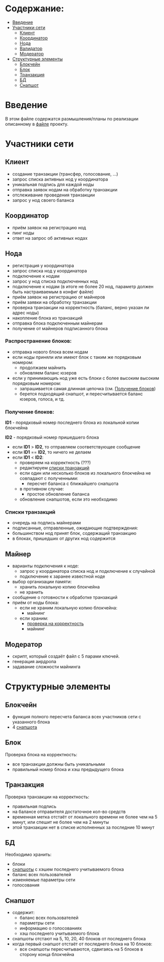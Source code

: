 # Содержание:
- [Введение](#введение)
- [Участники сети](#участники-сети)
  - [Клиент](#клиент)
  - [Координатор](#координатор)
  - [Нода](#нода)
  - [Валидатор](#валидатор)
  - [Модератор](#модератор)
- [Структурные элементы](#структурные-элементы)
  - [Блокчейн](#блокчейн)
  - [Блок](#блок)
  - [Транзакция](#транзакция)
  - [БД](#БД)
  - [Снапшот](#снапшот)
 
 
# Введение
 
В этом файле содержатся размышления/планы по реализации описанному в [файле](https://github.com/Overseven/blockchain/blob/develop/docs/description.md) проекту.
 
# Участники сети
 
## Клиент
- создание транзакции (трансфер, голосование, ...)
- запрос списка активных нод у координатора
- уникальная подпись для каждой ноды
- отправка заявок нодам на обработку транзакции
- отслеживание проведения транзакции
- запрос у нод своего баланса

## Координатор
- приём заявок на регистрацию нод
- пинг ноды
- ответ на запрос об активных нодах

## Нода
- регистрация у координатора
- запрос списка нод у координатора
- подключение к нодам
- запрос у нод списка подключенных нод
- подключение к нодам (в итоге не более 20 нод, параметр должен быть настраиваемым в конфиг файле)
- приём заявок на регистрацию от майнеров
- приём заявки на обработку транзакции
- проверка транзакции на корректность (баланс, верно указан ли адрес ноды)
- накопление блока из транзакций
- отправка блока подключенным майнерам
- получение от майнеров подписанного блока

### Распространение блоков:
- отправка нового блока всем нодам
- если ноды приняли или имеют блок с таким же порядковым номером:
  - продолжаем майнить
  - обновляем баланс юзеров
- если у принимающиъ нод уже есть блоки с более высоким высоким порядковым номером:
  - запрашивается самая длинная цепочка (см. [Получение блоков](#получение-блоков))
  - берется подходящий снапшот, и пересчитывается баланс юзеров, голоса, и тд.

### Получение блоков:
__ID1__ - порядковый номер последнего блока из локальной копии блокчейна

__ID2__ - порядковый номер пришедшего блока
- если __ID1__ > __ID2__, то отправляем соответствующее сообщение
- если __ID1__ == __ID2__, то ничего не делаем
- если __ID1__ < __ID2__:
  - проверяем на корректность (???)
  - редактируем [списки транзакций](#списки-транзакций) 
  - если один или несколько блоков из локального блокчейна не совпадают с полученными:
    - пересчет баланса с ближайшего снапшота
  - в противном случае:
    - простое обновление баланса
  - обновление снапшотов, если это необходимо

### Списки транзакций
- очередь на подпись майнерами
- подписанные, отправленные, ожидающие подтверждения:
 - большинством нод принят блок, содержащий транзакцию
 - в блоках, пришедших от других нод содержится 

## Майнер
- варианты подключения к ноде:
  - запрос у координатора списка нод и подключение к случайной
  - подключение к заранее известной ноде
- выбор организации памяти:
  - хранить локальную копию блокчейна
  - не хранить
- сообщение о готовности к обработке транзакций
- приём от ноды блока:
  - если не храним локальную копию блокчейна:
    - майнинг
  - если храним:
    - [проверка на корректность](#транзакция)
    - майнинг


## Модератор
- скрипт, который создаёт файл с 5 парами ключей.
- генерация аирдропа
- задавание сложности майнинга
 
# Структурные элементы
 
## Блокчейн
- функция полного пересчета баланса всех участников сети с указанного блока
- 4 [снапшота](#снапшот)

## Блок
Проверка блока на корректность:
- все транзакции должны быть уникальными
- правильный номер блока и хэш предыдущего блока

## Транзакция
Проверка транзакции на корректность:
- правильная подпись
- на балансе отправителя достаточное кол-во средств
- временная метка отстаёт от локального времени не более чем на 5 минут, или спешит не более чем на 2 минуты
- этой транзакции нет в списке исполненных за последние 10 минут

## БД
Необходимо хранить:
- блоки
- [снапшоты](#снапшот) с хэшем последнего учитываемого блока
- баланс всех пользователей
- изменяемые параметры сети
- голосования

## Снапшот
- содержит:
  - баланс всех пользователей
  - параметры сети
  - информацию о голосованиях
  - хэш последнего учитываемого блока
- снапшоты отстают на 5, 10, 20, 40 блоков от последнего блока
- когда первый снапшот отстаёт от последнего блока на 10 блоков:
  - все снапшоты пересчитываются, сдвигаясь на 5 блоков в сторону конца блокчейна
